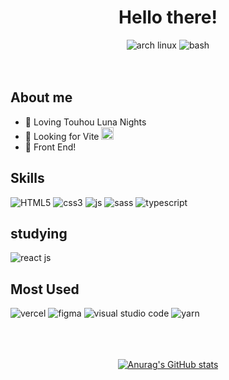 <h1 align="center"> Hello there! </h1>


<div align="center">
  <img src="https://img.shields.io/badge/Arch_Linux-1793D1?style=for-the-badge&logo=arch-linux&logoColor=white" alt="arch linux">
  <img src="https://img.shields.io/badge/Shell_Script-121011?style=for-the-badge&logo=gnu-bash&logoColor=white" alt="bash">
</div>

<br>
<br>

## About me

- 💙 Loving Touhou Luna Nights
- 👀 Looking for Vite <img src="https://vitejs.dev/logo.svg" alt="vite js" width="20px">
- 🌸 Front End!


## Skills
<div>
<img src="https://img.shields.io/badge/HTML5-E34F26?style=for-the-badge&logo=html5&logoColor=white" alt="HTML5">
<img src="https://img.shields.io/badge/CSS3-1572B6?style=for-the-badge&logo=css3&logoColor=white" alt="css3">
<img src="https://img.shields.io/badge/JavaScript-323330?style=for-the-badge&logo=javascript&logoColor=F7DF1E" alt="js">
<img src="https://img.shields.io/badge/Sass-CC6699?style=for-the-badge&logo=sass&logoColor=white" alt="sass">
<img src="https://img.shields.io/badge/TypeScript-007ACC?style=for-the-badge&logo=typescript&logoColor=white" alt="typescript">
</div>

## studying

<img src="https://img.shields.io/badge/React-20232A?style=for-the-badge&logo=react&logoColor=61DAFB" alt="react js">

## Most Used

<div>
<img src="https://img.shields.io/badge/Vercel-000000?style=for-the-badge&logo=vercel&logoColor=white" alt="vercel">
<img src="https://img.shields.io/badge/Figma-F24E1E?style=for-the-badge&logo=figma&logoColor=white" alt="figma">
<img src="https://img.shields.io/badge/Visual_Studio_Code-0078D4?style=for-the-badge&logo=visual%20studio%20code&logoColor=white" alt="visual studio code">
<img src="https://img.shields.io/badge/Yarn-2C8EBB?style=for-the-badge&logo=yarn&logoColor=white" alt="yarn">
</div>

<br>
<br>
<br>

<div align="center">
                                                                                                                                
[![Anurag's GitHub stats](https://github-readme-stats.vercel.app/api?username=TaliAly&theme=tokyonight)](https://github.com/anuraghazra/github-readme-stats)
  

</div>
